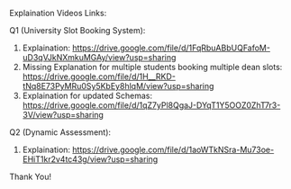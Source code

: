 Explaination Videos Links:

Q1 (University Slot Booking System): 
1) Explaination: https://drive.google.com/file/d/1FqRbuABbUQFafoM-uD3qVJkNXmkuMGAy/view?usp=sharing
2) Missing Explanation for multiple students booking multiple dean slots: https://drive.google.com/file/d/1H__RKD-tNq8E73PyMRu0Sy5KbEy8hlqM/view?usp=sharing
3) Explaination for updated Schemas: https://drive.google.com/file/d/1qZ7yPl8QgaJ-DYqT1Y5OOZ0ZhT7r3-3V/view?usp=sharing

Q2 (Dynamic Assessment): 
1) Explaination: https://drive.google.com/file/d/1aoWTkNSra-Mu73oe-EHiT1kr2v4tc43g/view?usp=sharing


Thank You!
